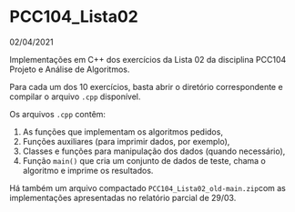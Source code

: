 # PCC104_Lista02

02/04/2021

Implementações em C++ dos exercícios da Lista 02 da disciplina PCC104 Projeto e Análise de Algoritmos.

Para cada um dos 10 exercícios, basta abrir o diretório correspondente e compilar o arquivo ```.cpp``` disponível.

Os arquivos ```.cpp``` contêm:
1. As funções que implementam os algoritmos pedidos, 
2. Funções auxiliares (para imprimir dados, por exemplo), 
3. Classes e funções para manipulação dos dados (quando necessário),
4. Função ```main()``` que cria um conjunto de dados de teste, chama o algoritmo e imprime os resultados.

Há também um arquivo compactado ```PCC104_Lista02_old-main.zip```com as implementações apresentadas no relatório parcial de 29/03.
